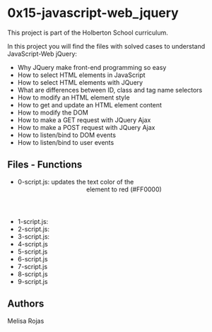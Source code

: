 # 0x15-javascript-web_jquery

This project is part of the Holberton School curriculum.

In this project you will find the files with solved cases to understand JavaScript-Web jQuery:

* Why JQuery make front-end programming so easy
* How to select HTML elements in JavaScript
* How to select HTML elements with JQuery
* What are differences between ID, class and tag name selectors
* How to modify an HTML element style
* How to get and update an HTML element content
* How to modify the DOM
* How to make a GET request with JQuery Ajax
* How to make a POST request with JQuery Ajax
* How to listen/bind to DOM events
* How to listen/bind to user events


## Files - Functions

* 0-script.js: updates the text color of the <header> element to red (#FF0000)
* 1-script.js: 
* 2-script.js:
* 3-script.js:
* 4-script.js
* 5-script.js
* 6-script.js
* 7-script.js
* 8-script.js
* 9-script.js


## Authors

Melisa Rojas


